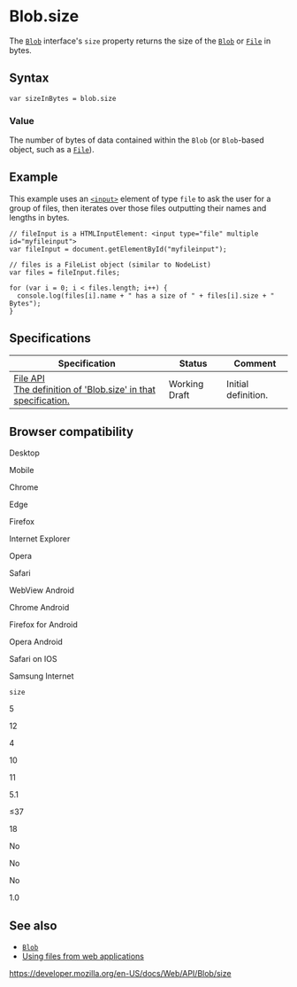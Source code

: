 # Blob.size

The [`Blob`](../blob) interface's `size` property returns the size of the [`Blob`](../blob) or [`File`](../file) in bytes.

## Syntax

    var sizeInBytes = blob.size

### Value

The number of bytes of data contained within the `Blob` (or `Blob`-based object, such as a [`File`](../file)).

## Example

This example uses an [`<input>`](https://developer.mozilla.org/en-US/docs/Web/HTML/Element/input) element of type `file` to ask the user for a group of files, then iterates over those files outputting their names and lengths in bytes.

    // fileInput is a HTMLInputElement: <input type="file" multiple id="myfileinput">
    var fileInput = document.getElementById("myfileinput");

    // files is a FileList object (similar to NodeList)
    var files = fileInput.files;

    for (var i = 0; i < files.length; i++) {
      console.log(files[i].name + " has a size of " + files[i].size + " Bytes");
    }

## Specifications

<table><thead><tr class="header"><th>Specification</th><th>Status</th><th>Comment</th></tr></thead><tbody><tr class="odd"><td><a href="https://w3c.github.io/FileAPI/#dfn-size">File API<br />
<span class="small">The definition of 'Blob.size' in that specification.</span></a></td><td><span class="spec-wd">Working Draft</span></td><td>Initial definition.</td></tr></tbody></table>

## Browser compatibility

Desktop

Mobile

Chrome

Edge

Firefox

Internet Explorer

Opera

Safari

WebView Android

Chrome Android

Firefox for Android

Opera Android

Safari on IOS

Samsung Internet

`size`

5

12

4

10

11

5.1

≤37

18

No

No

No

1.0

## See also

- [`Blob`](../blob)
- [Using files from web applications](../file/using_files_from_web_applications)

<a href="https://developer.mozilla.org/en-US/docs/Web/API/Blob/size" class="_attribution-link">https://developer.mozilla.org/en-US/docs/Web/API/Blob/size</a>
